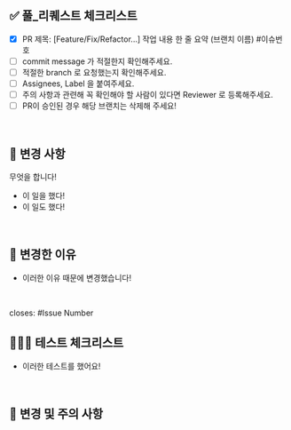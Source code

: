 ## ✅ 풀\_리퀘스트 체크리스트

<!--
하나씩 확인 후 체크박스에 표시해주세요.
-->

- [x] PR 제목: [Feature/Fix/Refactor...] 작업 내용 한 줄 요약 (브랜치 이름) #이슈번호
- [ ] commit message 가 적절한지 확인해주세요.
- [ ] 적절한 branch 로 요청했는지 확인해주세요.
- [ ] Assignees, Label 을 붙여주세요.
- [ ] 주의 사항과 관련해 꼭 확인해야 할 사람이 있다면 Reviewer 로 등록해주세요.
- [ ] PR이 승인된 경우 해당 브랜치는 삭제해 주세요!

<br/>

## 🔄 변경 사항

<!-- 해당 pr에서 작업한 내역을 적어주세요. 처음엔 간단하게 요약, list 형식으로 세부사항 작성 -->

무엇을 합니다!

- 이 일을 했다!
- 이 일도 했다!

<br/>

## 📎 변경한 이유

- 이러한 이유 때문에 변경했습니다!

<br/>

<!-- 관련되어있는 Issue Number 를 작성하세요! 해당 이슈를 이곳에 적으면 pr merge 이후 해당 이슈는 자동으로 close 됩니다. -->

closes: #Issue Number

## 👨🏻‍💻 테스트 체크리스트

<!-- 테스트 사항이 있다면 작성해 주세요! -->

- 이러한 테스트를 했어요!

<br/>

## 📌 변경 및 주의 사항

<!--
변경사항 및 주의 사항이 있다면 적어주세요.
주의 사항과 관련해 꼭 확인해야 할 사람이 있다면 리뷰어로 등록해주세요. (다른 사람이 작성한 코드 수정 등)
코드 리뷰 시 더 꼼꼼하게 확인 받고 싶은 부분이 있다면 적어주세요.
-->

<br/>